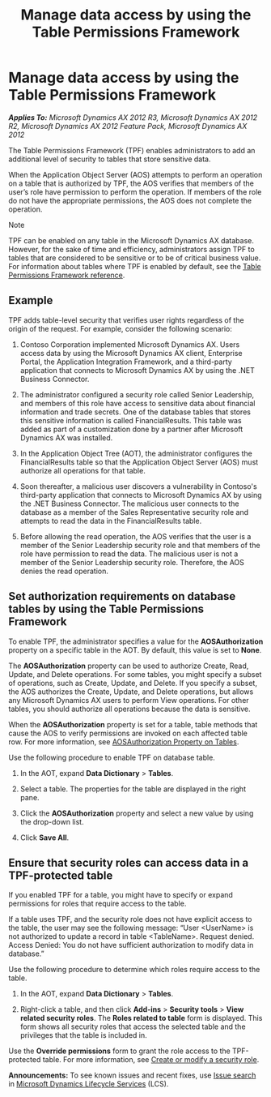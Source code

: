 ﻿---
title: Manage data access by using the Table Permissions Framework
TOCTitle: Manage data access by using the Table Permissions Framework
ms:assetid: 101d7291-6637-4519-9859-1b357398939d
ms:mtpsurl: https://technet.microsoft.com/en-us/library/Hh965683(v=AX.60)
ms:contentKeyID: 46331993
ms.date: 04/18/2014
mtps_version: v=AX.60
---

# Manage data access by using the Table Permissions Framework 


_**Applies To:** Microsoft Dynamics AX 2012 R3, Microsoft Dynamics AX 2012 R2, Microsoft Dynamics AX 2012 Feature Pack, Microsoft Dynamics AX 2012_

The Table Permissions Framework (TPF) enables administrators to add an additional level of security to tables that store sensitive data.

When the Application Object Server (AOS) attempts to perform an operation on a table that is authorized by TPF, the AOS verifies that members of the user’s role have permission to perform the operation. If members of the role do not have the appropriate permissions, the AOS does not complete the operation.


> [!NOTE]
> <P>TPF can be enabled on any table in the Microsoft Dynamics AX database. However, for the sake of time and efficiency, administrators assign TPF to tables that are considered to be sensitive or to be of critical business value. For information about tables where TPF is enabled by default, see the <A href="table-permissions-framework-reference.md">Table Permissions Framework reference</A>.</P>



## Example

TPF adds table-level security that verifies user rights regardless of the origin of the request. For example, consider the following scenario:

1.  Contoso Corporation implemented Microsoft Dynamics AX. Users access data by using the Microsoft Dynamics AX client, Enterprise Portal, the Application Integration Framework, and a third-party application that connects to Microsoft Dynamics AX by using the .NET Business Connector.

2.  The administrator configured a security role called Senior Leadership, and members of this role have access to sensitive data about financial information and trade secrets. One of the database tables that stores this sensitive information is called FinancialResults. This table was added as part of a customization done by a partner after Microsoft Dynamics AX was installed.

3.  In the Application Object Tree (AOT), the administrator configures the FinancialResults table so that the Application Object Server (AOS) must authorize all operations for that table.

4.  Soon thereafter, a malicious user discovers a vulnerability in Contoso's third-party application that connects to Microsoft Dynamics AX by using the .NET Business Connector. The malicious user connects to the database as a member of the Sales Representative security role and attempts to read the data in the FinancialResults table.

5.  Before allowing the read operation, the AOS verifies that the user is a member of the Senior Leadership security role and that members of the role have permission to read the data. The malicious user is not a member of the Senior Leadership security role. Therefore, the AOS denies the read operation.

## Set authorization requirements on database tables by using the Table Permissions Framework

To enable TPF, the administrator specifies a value for the **AOSAuthorization** property on a specific table in the AOT. By default, this value is set to **None**.

The **AOSAuthorization** property can be used to authorize Create, Read, Update, and Delete operations. For some tables, you might specify a subset of operations, such as Create, Update, and Delete. If you specify a subset, the AOS authorizes the Create, Update, and Delete operations, but allows any Microsoft Dynamics AX users to perform View operations. For other tables, you should authorize all operations because the data is sensitive.

When the **AOSAuthorization** property is set for a table, table methods that cause the AOS to verify permissions are invoked on each affected table row. For more information, see [AOSAuthorization Property on Tables](https://technet.microsoft.com/en-us/library/bb278259\(v=ax.60\)).

Use the following procedure to enable TPF on database table.

1.  In the AOT, expand **Data Dictionary** \> **Tables**.

2.  Select a table. The properties for the table are displayed in the right pane.

3.  Click the **AOSAuthorization** property and select a new value by using the drop-down list.

4.  Click **Save All**.

## Ensure that security roles can access data in a TPF-protected table

If you enabled TPF for a table, you might have to specify or expand permissions for roles that require access to the table.

If a table uses TPF, and the security role does not have explicit access to the table, the user may see the following message: “User \<UserName\> is not authorized to update a record in table \<TableName\>. Request denied. Access Denied: You do not have sufficient authorization to modify data in database.”

Use the following procedure to determine which roles require access to the table.

1.  In the AOT, expand **Data Dictionary** \> **Tables**.

2.  Right-click a table, and then click **Add-ins** \> **Security tools** \> **View related security roles**. The **Roles related to table** form is displayed. This form shows all security roles that access the selected table and the privileges that the table is included in.

Use the **Override permissions** form to grant the role access to the TPF-protected table. For more information, see [Create or modify a security role](create-or-modify-a-security-role.md).

  
**Announcements:** To see known issues and recent fixes, use [Issue search](http://go.microsoft.com/fwlink/?linkid=389258) in [Microsoft Dynamics Lifecycle Services](http://go.microsoft.com/fwlink/?linkid=306505) (LCS).

